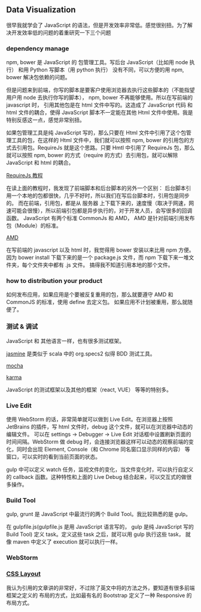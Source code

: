 ## Data Visualization

很早我就学会了 JavaScript 的语法，但是开发效率非常低。感觉很别扭。为了解决开发效率低的问题的着重研究一下三个问题

### dependency manage

npm, bower 是 JavaScript 的 包管理工具。写后台 JavaScript（比如用 node 执行） 和用 Python 写脚本（用 python 执行）
没有不同，可以方便的用 npm, bower 解决包依赖的问题。

但是问题来到前端，你写的脚本是要客户使用浏览器去执行这些脚本的（不能指望用户用 node 去执行你写的脚本）， npm, bower 不再能够使用。所以在写前端的 javascript 时， 引用其他包是在 html 文件中写的。这造成了 JavaScript 代码 和 html 文件的耦合，使得 JavaScript
脚本不一定能在其他 Html 文件中使用。我是特别反感这一点，感觉非常别扭。


如果包管理工具是纯 JavaScript 写的，那么只要在 Html 文件中引用了这个包管理工具的包，在这样的 Html 文件中，我们就可以按照 npm,
bower 的引用包的方式去引用包。RequireJs 就是这个思路。只要 Hmtl 中引用了 RequireJs 包，那么就可以按照 npm, bower 的方式（require
的方式）去引用包，就可以解除 JavaScript 和 html 的耦合。

[RequireJs 教程](http://www.ruanyifeng.com/blog/2012/11/require_js.html)

在读上面的教程时，我发现了前端脚本和后台脚本的另外一个区别： 后台脚本引用一个本地的包都很快，几乎不好时，所以我们在写后台脚本时，引用包是同步的。
而在前端，引用包，都是从 服务器 上下载下来的，速度慢（取决于网速，网速可能会很慢），所以前端引包都是异步执行的，对于开发人员，会写很多的回调函数。
JavaScript 有两个标准 CommonJs 和 AMD， AMD 是针对前端引用发布包（Module）的标准。

[AMD](http://www.ruanyifeng.com/blog/2012/10/asynchronous_module_definition.html)


在写前端的 javascript 以及 html 时，我觉得用 bower 安装以来比用 npm 方便。因为 bower install <package> 下载下来的是一个 package.js 文件，而 npm 下载下来一堆文件夹，每个文件夹中都有 .js 文件。
搞得我不知道引用本地的那个文件。

### how to distribution your product

如何发布应用，如果应用是个要被反复重用的包，那么就要遵守 AMD 和 CommonJS 的标准，使用 define 去定义包。
如果应用不计划被重用，那么就随便了。


### 测试 & 调试

JavaScript 和 其他语言一样，也有很多测试框架。

[jasmine](https://jasmine.github.io/) 是类似于 scala 中的 org.specs2 似得 BDD 测试工具。

[mocha](https://mochajs.org/)

[karma](https://karma-runner.github.io/1.0/index.html)

JavaScript 的测试框架以及其他的框架（react, VUE） 等等的特别多。


### Live Edit

使用 WebStorm 的话，非常简单就可以做到 Live Edit。在浏览器上按照 JetBrains 的插件，写 html 文件时，debug 这个文件，就可以在浏览器中动态的编辑文件。
可以在 settings -> Debugger -> Live Edit 对话框中设置刷新页面的时间间隔。WebStorm 做 debug 时，会连接浏览器这样可以动态的观察前端的变化，同时会出现
Element, Console（和 Chrome 同名窗口显示同样的内容） 等窗口，可以实时的看到当前页面的状态。


gulp 中可以定义 watch 任务，监视文件的变化，当文件变化时，可以执行自定义的 callback 函数。这种特性和上面的 Live Debug 结合起来，可以交互式的做很多操作。


### Build Tool

gulp, grunt 是 JavaScript 中最流行的两个 Build Tool。我比较熟悉的是 gulp。

在 gulpfile.js(gulpfile.js 是用 JavaScript 语言写的， gulp 是纯 JavaScript 写的 Build Tool) 定义 task。定义这些 task 之后，就可以用 gulp 执行这些 task， 就像 maven 中定义了 execution 就可以执行一样。


### WebStorm


### [CSS Layout](http://web.jobbole.com/91779/)

我认为引用的文章讲的非常好，不过除了英文中将的方法之外，要知道有很多前端框架之定义的 布局的方式，比如最有名的 Bootstrap 定义了一种 Responsive 的布局方式。

